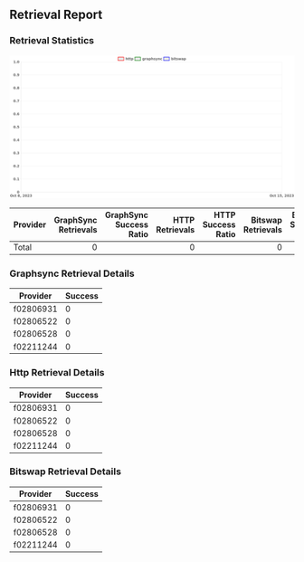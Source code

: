 ## Retrieval Report
### Retrieval Statistics
<img src="https://raw.githubusercontent.com/data-preservation-programs/filplus-checker-assets/main/filecoin-project/filecoin-plus-large-datasets/issues/2117/1697018554353.png"/>

| Provider | GraphSync Retrievals | GraphSync Success Ratio | HTTP Retrievals | HTTP Success Ratio | Bitswap Retrievals | Bitswap Success Ratio |
| :------- | -------------------: | ----------------------: | --------------: | -----------------: | -----------------: | --------------------: |
| Total    |                    0 |                         |               0 |                    |                  0 |                       |

### Graphsync Retrieval Details
| Provider  | Success |
| --------- | ------- |
| f02806931 | 0       |
| f02806522 | 0       |
| f02806528 | 0       |
| f02211244 | 0       |

### Http Retrieval Details
| Provider  | Success |
| --------- | ------- |
| f02806931 | 0       |
| f02806522 | 0       |
| f02806528 | 0       |
| f02211244 | 0       |

### Bitswap Retrieval Details
| Provider  | Success |
| --------- | ------- |
| f02806931 | 0       |
| f02806522 | 0       |
| f02806528 | 0       |
| f02211244 | 0       |
